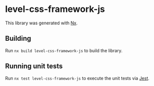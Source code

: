 # level-css-framework-js

This library was generated with [Nx](https://nx.dev).

## Building

Run `nx build level-css-framework-js` to build the library.

## Running unit tests

Run `nx test level-css-framework-js` to execute the unit tests via [Jest](https://jestjs.io).
